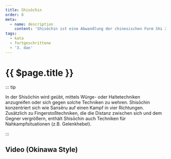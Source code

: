 ```yaml
---
title: Shisōchin
order: 8
meta:
  - name: description 
    content: 'Shisōchin ist eine Abwandlung der chinesischen Form Shi Zhen Jing. Shi bedeutet echte Stärke, Zhen beschreibt das Würgen oder Halten, Jing steht wiederum für Kraft oder Energie. Higaonna Kanryō erlernte diese Kata von Ryū Ryū Ko, einem Meister des Baihequan. Man nennt die Kata auch vier kämpfende Affen.' 
tags:
  - kata
  - fortgeschrittene
  - '3. dan'
---
```


# {{ $page.title }}

<ShowDescription />

::: tip

In der Shisōchin wird geübt, mittels Würge- oder Haltetechniken anzugreifen oder sich gegen solche Techniken zu wehren. Shisōchin konzentriert sich wie Sansēru auf einen Kampf in vier Richtungen. Zusätzlich zu Fingerstoßtechniken, die die Distanz zwischen sich und dem Gegner vergrößern, enthält Shisōchin auch Techniken für Nahkampfsituationen (z.B. Gelenkhebel).

:::

## Video (Okinawa Style)

<YouTube videoid="NBoU_T8VF_0" />